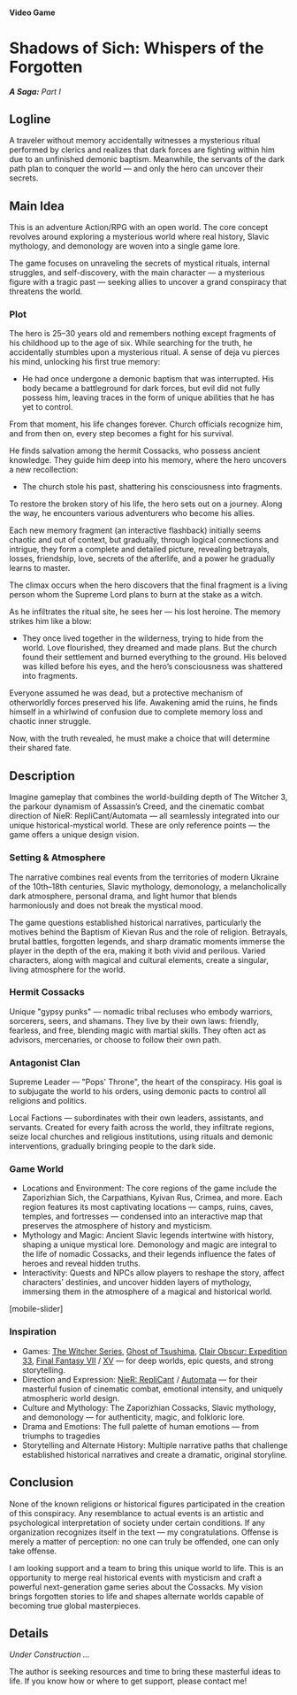 #### Video Game

# Shadows of Sich: Whispers of the Forgotten

***A Saga:** Part I*

## Logline

A traveler without memory accidentally witnesses a mysterious ritual performed by clerics and realizes that dark forces are fighting within him due to an unfinished demonic baptism. Meanwhile, the servants of the dark path plan to conquer the world — and only the hero can uncover their secrets.

## Main Idea

This is an adventure Action/RPG with an open world. The core concept revolves around exploring a mysterious world where real history, Slavic mythology, and demonology are woven into a single game lore.

The game focuses on unraveling the secrets of mystical rituals, internal struggles, and self-discovery, with the main character — a mysterious figure with a tragic past — seeking allies to uncover a grand conspiracy that threatens the world.

### Plot

The hero is 25–30 years old and remembers nothing except fragments of his childhood up to the age of six. While searching for the truth, he accidentally stumbles upon a mysterious ritual. A sense of deja vu pierces his mind, unlocking his first true memory:

- He had once undergone a demonic baptism that was interrupted. His body became a battleground for dark forces, but evil did not fully possess him, leaving traces in the form of unique abilities that he has yet to control.

From that moment, his life changes forever. Church officials recognize him, and from then on, every step becomes a fight for his survival.

He finds salvation among the hermit Cossacks, who possess ancient knowledge. They guide him deep into his memory, where the hero uncovers a new recollection:

- The church stole his past, shattering his consciousness into fragments.

To restore the broken story of his life, the hero sets out on a journey. Along the way, he encounters various adventurers who become his allies.

Each new memory fragment (an interactive flashback) initially seems chaotic and out of context, but gradually, through logical connections and intrigue, they form a complete and detailed picture, revealing betrayals, losses, friendship, love, secrets of the afterlife, and a power he gradually learns to master.

The climax occurs when the hero discovers that the final fragment is a living person whom the Supreme Lord plans to burn at the stake as a witch.

As he infiltrates the ritual site, he sees her — his lost heroine. The memory strikes him like a blow:

- They once lived together in the wilderness, trying to hide from the world. Love flourished, they dreamed and made plans. But the church found their settlement and burned everything to the ground. His beloved was killed before his eyes, and the hero’s consciousness was shattered into fragments.

Everyone assumed he was dead, but a protective mechanism of otherworldly forces preserved his life. Awakening amid the ruins, he finds himself in a whirlwind of confusion due to complete memory loss and chaotic inner struggle.

Now, with the truth revealed, he must make a choice that will determine their shared fate.

## Description

Imagine gameplay that combines the world-building depth of The Witcher 3, the parkour dynamism of Assassin’s Creed, and the cinematic combat direction of NieR: RepliCant/Automata — all seamlessly integrated into our unique historical-mystical world. These are only reference points — the game offers a unique design vision.

### Setting & Atmosphere

The narrative combines real events from the territories of modern Ukraine of the 10th–18th centuries, Slavic mythology, demonology, a melancholically dark atmosphere, personal drama, and light humor that blends harmoniously and does not break the mystical mood.

The game questions established historical narratives, particularly the motives behind the Baptism of Kievan Rus and the role of religion. Betrayals, brutal battles, forgotten legends, and sharp dramatic moments immerse the player in the depth of the era, making it both vivid and perilous. Varied characters, along with magical and cultural elements, create a singular, living atmosphere for the world.

### Hermit Cossacks

Unique "gypsy punks" — nomadic tribal recluses who embody warriors, sorcerers, seers, and shamans. They live by their own laws: friendly, fearless, and free, blending magic with martial skills. They often act as advisors, mercenaries, or choose to follow their own path.

### Antagonist Clan

Supreme Leader — "Pops' Throne", the heart of the conspiracy. His goal is to subjugate the world to his orders, using demonic pacts to control all religions and politics.

Local Factions — subordinates with their own leaders, assistants, and servants. Created for every faith across the world, they infiltrate regions, seize local churches and religious institutions, using rituals and demonic interventions, gradually bringing people to the dark side.

### Game World

- Locations and Environment: The core regions of the game include the Zaporizhian Sich, the Carpathians, Kyivan Rus, Crimea, and more. Each region features its most captivating locations — camps, ruins, caves, temples, and fortresses — condensed into an interactive map that preserves the atmosphere of history and mysticism.
- Mythology and Magic: Ancient Slavic legends intertwine with history, shaping a unique mystical lore. Demonology and magic are integral to the life of nomadic Cossacks, and their legends influence the fates of heroes and reveal hidden truths.
- Interactivity: Quests and NPCs allow players to reshape the story, affect characters’ destinies, and uncover hidden layers of mythology, immersing them in the atmosphere of a magical and historical world.

[mobile-slider]

### Inspiration

- Games: [The Witcher Series](https://www.thewitcher.com/ua/en/), [Ghost of Tsushima](https://store.steampowered.com/app/2215430/Ghost_of_Tsushima_DIRECTORS_CUT/), [Clair Obscur: Expedition 33](https://store.steampowered.com/app/1903340/Clair_Obscur_Expedition_33/), [Final Fantasy VII](https://store.steampowered.com/app/1462040/FINAL_FANTASY_VII_REMAKE_INTERGRADE/) / [XV](https://store.steampowered.com/app/637650/FINAL_FANTASY_XV_WINDOWS_EDITION/) — for deep worlds, epic quests, and strong storytelling.
- Direction and Expression: [NieR: RepliCant](https://store.steampowered.com/app/1113560/NieR_Replicant_ver122474487139/) / [Automata](https://store.steampowered.com/app/524220/NieRAutomata/) — for their masterful fusion of cinematic combat, emotional intensity, and uniquely atmospheric world design.
- Culture and Mythology: The Zaporizhian Cossacks, Slavic mythology, and demonology — for authenticity, magic, and folkloric lore.
- Drama and Emotions: The full palette of human emotions — from triumphs to tragedies
- Storytelling and Alternate History: Multiple narrative paths that challenge established historical narratives and create a dramatic, original storyline.

## Conclusion

None of the known religions or historical figures participated in the creation of this conspiracy. Any resemblance to actual events is an artistic and psychological interpretation of society under certain conditions. If any organization recognizes itself in the text — my congratulations. Offense is merely a matter of perception: no one can truly be offended, one can only take offense.

I am looking support and a team to bring this unique world to life. This is an opportunity to merge real historical events with mysticism and craft a powerful next-generation game series about the Cossacks. My vision brings forgotten stories to life and shapes alternate worlds capable of becoming true global masterpieces.

## Details

*Under Construction …*

The author is seeking resources and time to bring these masterful ideas to life. If you know how or where to get support, please contact me!